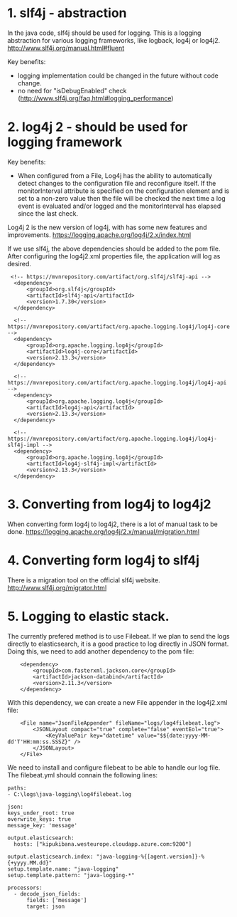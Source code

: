 # 1. slf4j - abstraction

In the java code, slf4j should be used for logging. This is a logging abstraction for various logging frameworks, like logback, log4j or log4j2. http://www.slf4j.org/manual.html#fluent
		
Key benefits:
- logging implementation could be changed in the future without code change.
- no need for "isDebugEnabled" check (http://www.slf4j.org/faq.html#logging_performance)


# 2. log4j 2 - should be used for logging framework

Key benefits:
- When configured from a File, Log4j has the ability to automatically detect changes to the configuration file and reconfigure itself. If the monitorInterval attribute is specified on the configuration element and is set to a non-zero value then the file will be checked the next time a log event is evaluated and/or logged and the monitorInterval has elapsed since the last check.

Log4j 2 is the new version of log4j, with has some new features and improvements. https://logging.apache.org/log4j/2.x/index.html

If we use slf4j, the above dependencies should be added to the pom file. After configuring the log4j2.xml properties file, the application will log as desired.

     <!-- https://mvnrepository.com/artifact/org.slf4j/slf4j-api -->
      <dependency>
          <groupId>org.slf4j</groupId>
          <artifactId>slf4j-api</artifactId>
          <version>1.7.30</version>
      </dependency>

      <!-- https://mvnrepository.com/artifact/org.apache.logging.log4j/log4j-core -->
      <dependency>
          <groupId>org.apache.logging.log4j</groupId>
          <artifactId>log4j-core</artifactId>
          <version>2.13.3</version>
      </dependency>

      <!-- https://mvnrepository.com/artifact/org.apache.logging.log4j/log4j-api -->
      <dependency>
          <groupId>org.apache.logging.log4j</groupId>
          <artifactId>log4j-api</artifactId>
          <version>2.13.3</version>
      </dependency>

      <!-- https://mvnrepository.com/artifact/org.apache.logging.log4j/log4j-slf4j-impl -->
      <dependency>
          <groupId>org.apache.logging.log4j</groupId>
          <artifactId>log4j-slf4j-impl</artifactId>
          <version>2.13.3</version>
      </dependency>



# 3. Converting from log4j to log4j2

When converting form log4j to log4j2, there is a lot of manual task to be done.
https://logging.apache.org/log4j/2.x/manual/migration.html


# 4.  Converting form log4j to slf4j

There is a migration tool on the official slf4j website.
http://www.slf4j.org/migrator.html


# 5. Logging to elastic stack.

The currently prefered method is to use Filebeat. If we plan to send the logs directly to elasticsearch, it is a good practice to log directly in JSON format. Doing this, we need to add another dependency to the pom file:


        <dependency>
            <groupId>com.fasterxml.jackson.core</groupId>
            <artifactId>jackson-databind</artifactId>
            <version>2.11.3</version>
        </dependency>
		
		
With this dependency, we can create a new File appender in the log4j2.xml file:

        <File name="JsonFileAppender" fileName="logs/log4filebeat.log">
            <JSONLayout compact="true" complete="false" eventEol="true">
                <KeyValuePair key="datetime" value="$${date:yyyy-MM-dd'T'HH:mm:ss.SSSZ}" />
            </JSONLayout>
        </File>

We need to install and configure filebeat to be able to handle our log file. The filebeat.yml should connain the following lines:

    paths:
    - C:\logs\java-logging\log4filebeat.log
    
    json:
    keys_under_root: true
    overwrite_keys: true
    message_key: 'message'

    output.elasticsearch:
      hosts: ["kipukibana.westeurope.cloudapp.azure.com:9200"]
    
    output.elasticsearch.index: "java-logging-%{[agent.version]}-%{+yyyy.MM.dd}"
    setup.template.name: "java-logging"
    setup.template.pattern: "java-logging-*"
    
    processors:
      - decode_json_fields:
          fields: ['message']
          target: json